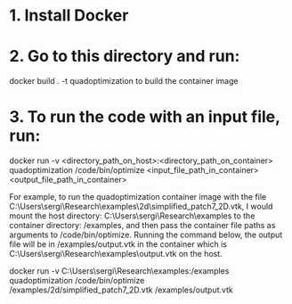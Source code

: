 # 1. Install Docker

# 2. Go to this directory and run:
docker build . -t quadoptimization
to build the container image

# 3. To run the code with an input file, run:
docker run -v <directory_path_on_host>:<directory_path_on_container> quadoptimization /code/bin/optimize <input_file_path_in_container> <output_file_path_in_container>

For example, to run the quadoptimization container image with the file C:\Users\sergi\Research\examples\2d\simplified_patch7_2D.vtk, I would mount
the host directory: C:\Users\sergi\Research\examples to the container directory: /examples, and then pass the container file paths as
arguments to /code/bin/optimize. Running the command below, the output file will be in /examples/output.vtk in the container
which is C:\Users\sergi\Research\examples\output.vtk on the host.

docker run -v C:\Users\sergi\Research\examples:/examples quadoptimization /code/bin/optimize /examples/2d/simplified_patch7_2D.vtk /examples/output.vtk
